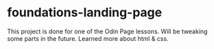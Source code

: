 # foundations-landing-page
This project is done for one of the Odin Page lessons.
Will be tweaking some parts in the future.
Learned more about html & css.
